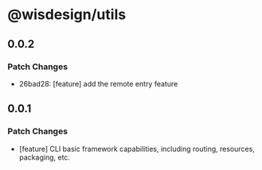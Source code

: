 # @wisdesign/utils

## 0.0.2

### Patch Changes

- 26bad28: [feature] add the remote entry feature

## 0.0.1

### Patch Changes

- [feature] CLI basic framework capabilities, including routing, resources, packaging, etc.
